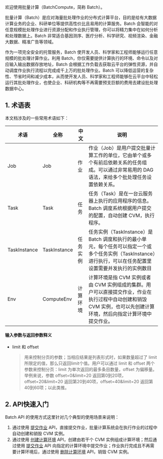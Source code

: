 欢迎使用批量计算（BatchCompute，简称 Batch）。

批量计算（Batch）是应对海量批处理作业的分布式计算平台，目的是给有大数据计算业务的企业、科研单位等提供高性价比且易用的计算服务。Batch 会智能的对任意规模批处理作业进行资源分配和作业执行管理，你可以将精力集中在如何分析和处理数据上。Batch 非常适合基因测序、医疗分析、科学研究、视频渲染、金融大数据、精准广告等领域。

作为一项完全安全的托管服务，Batch 使开发人员、科学家和工程师能够运行任意规模的批处理计算作业。利用 Batch，你仅需要提供计算执行的环境、命令以及对应输入输出数据存放地址，Batch 会根据工作负载去获取云平台的弹性资源，并自动调度作业执行流程以完成成千上万的批处理作业。Batch 可以降低运营的复杂性、节省时间和减少成本，从而使开发人员、科学家和工程师能够在云平台中轻松运行其批处理作业，也使企业、科研机构等不再需要预支巨额的费用去建设批处理数据中心。


## 1. 术语表
本文档涉及的一些常用术语如下：

| 术语 | 全称  | 中文 | 说明 |
|---------|---------|---------|---------|
| Job | Job | 作业 | 作业（Job）是用户提交批量计算工作的单位，它由单个或多个有前后依赖关系的任务组成。可以通过非常易用的 DAG 语法，来给多个批处理任务设置依赖关系。 |
| Task | Task | 任务 | 任务（Task）是在一台云服务器上执行的应用程序的信息。Batch 调度系统根据用户提交的配置，自动创建 CVM，执行程序。 |
| TaskInstance | TaskInstance | 任务实例 | 任务实例（TaskInstance）是 Batch 调度和执行的最小单元，每个任务可以指定一个或多个任务实例（TaskInstance）进行执行，可以在任务配置里设置需要并发执行的实例数目 |
| Env | ComputeEnv | 计算环境 | 计算环境是指 CVM 实例或者由 CVM 实例组成的集群。用户可以直接提交作业，作业在执行过程中自动创建和销毁 CVM 实例，也可以先创建计算环境，然后向指定计算环境中提交作业。

#### 输入参数与返回参数释义
* limit 和 offset

	>用来控制分页的参数；当相应结果是列表形式时，如果数量超过了 limit 所限定的值，那么只返回limit个值。用户可以通过 limit 和 offset 两个参数来控制分页：limit 为单次返回的最多条目数量，offset 为偏移量。
	>举例来说，参数 offset=0&limit=20 返回第0到20项，offset=20&limit=20 返回第20到40项，offset=40&limit=20 返回第40到60项；以此类推。


## 2. API快速入门

Batch API 的使用方式这里针对几个典型的使用场景来说明：

1. 通过使用 [提交作业](/document/api/599/12683) API，直接提交作业，批量计算系统会在执行作业的过程中自动创建和销毁 CVM 实例。
2. 通过使用 [创建计算环境](/document/api/599/12691) API，创建由若干个 CVM 实例组成计算环境；然后通过使用 [提交作业](/document/api/599/12683) API 向指定的计算环境中提交作业；作业执行完成且不再需要计算环境后，通过使用 [删除计算环境](/document/api/599/12692) API，销毁 CVM 实例。
